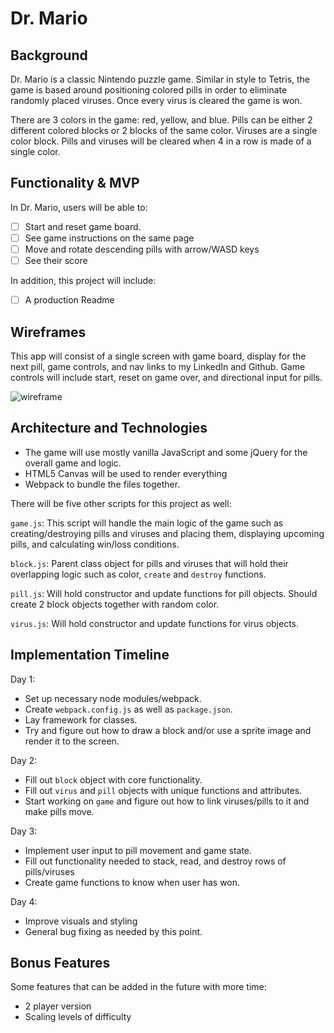 # Dr. Mario

## Background

Dr. Mario is a classic Nintendo puzzle game. Similar in style to Tetris, the game is based around positioning colored pills in order to eliminate randomly placed viruses. Once every virus is cleared the game is won.

There are 3 colors in the game: red, yellow, and blue. Pills can be either 2 different colored blocks or 2 blocks of the same color. Viruses are a single color block. Pills and viruses will be cleared when 4 in a row is made of a single color.

## Functionality & MVP

In Dr. Mario, users will be able to:

- [ ] Start and reset game board.
- [ ] See game instructions on the same page
- [ ] Move and rotate descending pills with arrow/WASD keys
- [ ] See their score

In addition, this project will include:

- [ ] A production Readme

## Wireframes

This app will consist of a single screen with game board, display for the next pill, game controls, and nav links to my LinkedIn and Github. Game controls will include start, reset on game over, and directional input for pills.

![wireframe](docs/drmario.png)

## Architecture and Technologies
- The game will use mostly vanilla JavaScript and some jQuery for the overall game and logic.
- HTML5 Canvas will be used to render everything
- Webpack to bundle the files together.

There will be five other scripts for this project as well:

`game.js`: This script will handle the main logic of the game such as creating/destroying pills and viruses and placing them, displaying upcoming pills, and calculating win/loss conditions.

`block.js`: Parent class object for pills and viruses that will hold their overlapping logic such as color, `create` and `destroy` functions.

`pill.js`: Will hold constructor and update functions for pill objects. Should create 2 block objects together with random color.

`virus.js`: Will hold constructor and update functions for virus objects.

## Implementation Timeline

Day 1:
- Set up necessary node modules/webpack.
- Create `webpack.config.js` as well as `package.json`.
- Lay framework for classes.
- Try and figure out how to draw a block and/or use a sprite image and render it to the screen.

Day 2:
- Fill out `block` object with core functionality.
- Fill out `virus` and `pill` objects with unique functions and attributes.
- Start working on `game` and figure out how to link viruses/pills to it and make pills move.

Day 3:
- Implement user input to pill movement and game state.
- Fill out functionality needed to stack, read, and destroy rows of pills/viruses
- Create game functions to know when user has won.

Day 4:
- Improve visuals and styling
- General bug fixing as needed by this point.

## Bonus Features
Some features that can be added in the future with more time:
- 2 player version
- Scaling levels of difficulty

